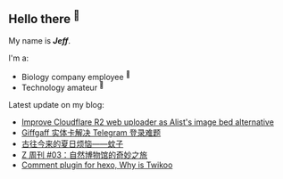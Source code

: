## Hello there <sup>👋</sup>  

My name is **_Jeff_**.  

I'm a:  

- Biology company employee <sup>🧬</sup>   
- Technology amateur <sup>📱</sup>    

Latest update on my blog:
  
- [Improve Cloudflare R2 web uploader as Alist's image bed alternative](https://blog.zzbd.org/cf-r2-uploader/) 
- [Giffgaff 实体卡解决 Telegram 登录难题](https://blog.zzbd.org/giffgaff/) 
- [古往今来的夏日烦恼——蚊子](https://blog.zzbd.org/wenzi/) 
- [Z 周刊 #03：自然博物馆的奇妙之旅](https://blog.zzbd.org/weekly-dairy3/) 
- [Comment plugin for hexo, Why is Twikoo](https://blog.zzbd.org/cf-twikoo/) 
